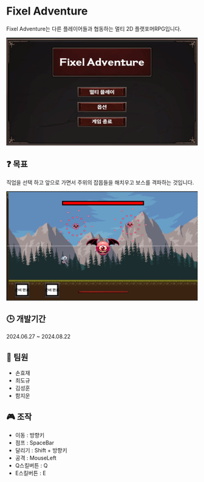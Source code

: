 # Fixel Adventure 

Fixel Adventure는 다른 플레이어들과 협동하는 멀티 2D 플랫포머RPG입니다.

![대체 텍스트](readme_images/start.png)

## ❓ 목표

직업을 선택 하고 앞으로 가면서 주위의 잡몹들을 해치우고 보스를 격파하는 것입니다.

![대체 텍스트](readme_images/play.png)

## 🕒 개발기간
2024.06.27 ~ 2024.08.22

## 🤝 팀원  
- 손효재
- 최도규
- 김성훈
- 함지운
  
## 🎮 조작
- 이동 : 방향키
- 점프 : SpaceBar
- 달리기 : Shift + 방향키
- 공격 : MouseLeft
- Q스킬버튼 : Q
- E스킬버튼 : E




